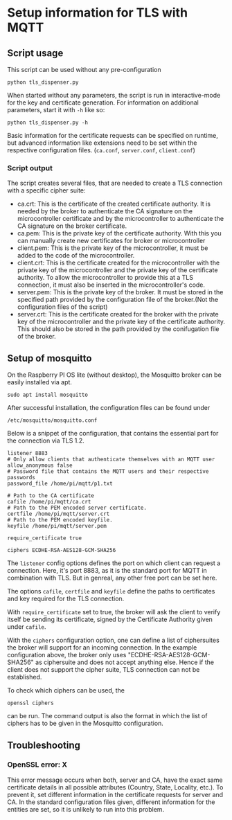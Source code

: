 # Setup information for TLS with MQTT

## Script usage
This script can be used without any pre-configuration

    python tls_dispenser.py

When started without any parameters, the script is run in interactive-mode for the key and certificate generation.
For information on additional parameters, start it with `-h` like so:

    python tls_dispenser.py -h

Basic information for the certificate requests can be specified on runtime, but advanced information like extensions
need to be set within the respective configuration files. (`ca.conf`, `server.conf`, `client.conf`)

### Script output
The script creates several files, that are needed to create a TLS connection with a specific cipher suite:
- ca.crt: This is the certificate of the created certificate authority. It is needed by the broker to authenticate the CA signature on the microcontroller certificate and by the microcontroller to authenticate the CA signature on the broker certificate.
- ca.pem: This is the private key of the certificate authority. With this you can manually create new certificates for broker or microcontroller
- client.pem: This is the private key of the microcontroller, it must be added to the code of the microcontroller.
- client.crt: This is the certificate created for the microcontroller with the private key of the microcontroller and the private key of the certificate authority. To allow the microcontroller to provide this at a TLS connection, it must also be inserted in the microcontroller's code. 
- server.pem: This is the private key of the broker. It must be stored in the specified path provided by the configuration file of the broker.(Not the configuration files of the script)
- server.crt: This is the certificate created for the broker with the private key of the microcontroller and the private key of the certificate authority. This should also be stored in the path provided by the conifugation file of the broker.
  
## Setup of mosquitto

On the Raspberry PI OS lite (without desktop), the Mosquitto broker can be easily installed via apt.

    sudo apt install mosquitto

After successful installation, the configuration files can be found under 

    /etc/mosquitto/mosquitto.conf

Below is a snippet of the configuration, that contains the essential part for the connection via TLS 1.2.

    listener 8883
    # Only allow clients that authenticate themselves with an MQTT user
    allow_anonymous false
    # Password file that contains the MQTT users and their respective passwords
    password_file /home/pi/mqtt/p1.txt

    # Path to the CA certificate
    cafile /home/pi/mqtt/ca.crt
    # Path to the PEM encoded server certificate.
    certfile /home/pi/mqtt/server.crt
    # Path to the PEM encoded keyfile.
    keyfile /home/pi/mqtt/server.pem

    require_certificate true

    ciphers ECDHE-RSA-AES128-GCM-SHA256

The `listener` config options defines the port on which client can request a connection. Here, it's port 8883, as it is the standard port for MQTT in combination with TLS. But in genreal, any other free port can be set here.

The options `cafile`, `certfile` and `keyfile` define the paths to certificates and key required for the TLS connection.

With `require_certificate` set to true, the broker will ask the client to verify itself be sending its certificate, signed by the Certificate Authority given under `cafile`.

With the `ciphers` configuration option, one can define a list of ciphersuites the broker will support for an incoming connection. In the example configuration above, the broker only uses "ECDHE-RSA-AES128-GCM-SHA256" as ciphersuite and does not accept anything else.
Hence if the client does not support the cipher suite, TLS connection can not be established.

To check which ciphers can be used, the

    openssl ciphers

can be run. The command output is also the format in which the list of ciphers has to be given in the Mosquitto configuration.


## Troubleshooting

### OpenSSL error: X
This error message occurs when both, server and CA, have the exact same certificate details in all possible attributes (Country, State, Locality, etc.). To prevent it, set different information in the certificate requests for server and CA. 
In the standard configuration files given, different information for the entities are set, so it is unlikely to run into this problem.